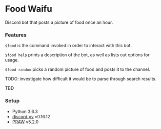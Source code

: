 Food Waifu
===========

Discord bot that posts a picture of food once an hour.

### Features

`$food` is the command invoked in order to interact with this bot.

`$food help` prints a description of the bot, as well as lists out options for usage.

`$food random` picks a random picture of food and posts it to the channel.

TODO: investigate how difficult it would be to parse through search results.

TBD

### Setup

- Python 3.6.3
- [discord.py](https://github.com/Rapptz/discord.py) v0.16.12
- [PRAW](https://praw.readthedocs.io/en/latest/index.html) v5.2.0
